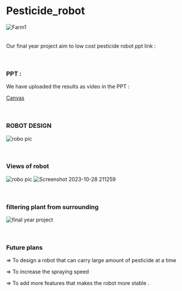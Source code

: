# Pesticide_robot
![Farm1](https://github.com/Dhana-karthik/Pesticide_robot/assets/147986718/630899a0-54b2-44f5-b211-58b796765540)
<br><br><br>
Our final year project aim to low cost pesticide robot ppt link :
<br><br><br>
### PPT :

We have uploaded the results as video in the PPT : 

<a href="https://www.canva.com/design/DAFyj_LkiyY/oC2Wj-Psn2OYXDa8Oe226g/edit"> Canvas </a>
<br><br><br>
### ROBOT DESIGN

![robo pic](https://github.com/Dhana-karthik/Pesticide_robot/assets/147986718/64c2883a-4942-4bb7-9540-65aeae4f6566)
<br><br><br>
### Views of robot

![robo pic](https://github.com/Dhana-karthik/Pesticide_robot/assets/147986718/0a567d9f-693b-4e90-9d6b-61a4d1144c68)
![Screenshot 2023-10-28 211259](https://github.com/Dhana-karthik/Pesticide_robot/assets/147986718/c6e3b2a8-cf3e-4af0-95d8-e0fb364ff158)
<br><br><br>
### filtering plant from surrounding

![final year project ](https://github.com/Dhana-karthik/Pesticide_robot/assets/147986718/3dcb7f9b-3391-46be-a69b-bf116330cdad)
<br><br><br>
### Future plans 

=> To design a robot that can carry large amount of pesticide at a time 

=> To increase the spraying speed

=> To add more features that makes the robot more stable . 
